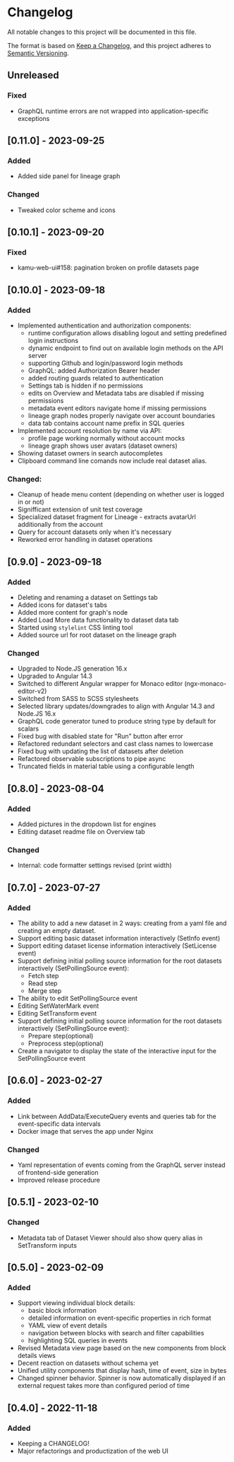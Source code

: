 # Changelog

All notable changes to this project will be documented in this file.

The format is based on [Keep a Changelog](https://keepachangelog.com/en/1.0.0/),
and this project adheres to [Semantic Versioning](https://semver.org/spec/v2.0.0.html).

## Unreleased
### Fixed
- GraphQL runtime errors are not wrapped into application-specific exceptions

## [0.11.0] - 2023-09-25
### Added
- Added side panel for lineage graph
### Changed
- Tweaked color scheme and icons

## [0.10.1] - 2023-09-20
### Fixed
- kamu-web-ui#158: pagination broken on profile datasets page

## [0.10.0] - 2023-09-18
### Added
- Implemented authentication and authorization components:
  - runtime configuration allows disabling logout and setting predefined login instructions
  - dynamic endpoint to find out on available login methods on the API server
  - supporting Github and login/password login methods
  - GraphQL: added Authorization Bearer header
  - added routing guards related to authentication
  - Settings tab is hidden if no permissions
  - edits on Overview and Metadata tabs are disabled if missing permissions
  - metadata event editors navigate home if missing permissions
  - lineage graph nodes properly navigate over account boundaries
  - data tab contains account name prefix in SQL queries
- Implemented account resolution by name via API:
  - profile page working normally without account mocks
  - lineage graph shows user avatars (dataset owners)
- Showing dataset owners in search autocompletes
- Clipboard command line comands now include real dataset alias.
### Changed:
- Cleanup of heade menu content (depending on whether user is logged in or not)
- Signifficant extension of unit test coverage
- Specialized dataset fragment for Lineage - extracts avatarUrl additionally from the account
- Query for account datasets only when it's necessary
- Reworked error handling in dataset operations

## [0.9.0] - 2023-09-18
### Added
- Deleting and renaming a dataset on Settings tab
- Added icons for dataset's tabs
- Added more content for graph's node
- Added Load More data functionality to dataset data tab
- Started using `stylelint` CSS linting tool
- Added source url for root dataset on the lineage graph
### Changed
- Upgraded to Node.JS generation 16.x
- Upgraded to Angular 14.3
- Switched to different Angular wrapper for Monaco editor (ngx-monaco-editor-v2)
- Switched from SASS to SCSS stylesheets
- Selected library updates/downgrades to align with Angular 14.3 and Node.JS 16.x
- GraphQL code generator tuned to produce string type by default for scalars
- Fixed bug with disabled state for "Run" button after error
- Refactored redundant selectors and cast class names to lowercase
- Fixed bug with updating the list of datasets after deletion
- Refactored observable subscriptions to pipe async
- Truncated fields in material table using a configurable length


## [0.8.0] - 2023-08-04
### Added
- Added pictures in the dropdown list for engines
- Editing dataset readme file on Overview tab
### Changed
- Internal: code formatter settings revised (print width)

## [0.7.0] - 2023-07-27
### Added
- The ability to add a new dataset in 2 ways: creating from a yaml file and creating an empty dataset.
- Support editing basic dataset information interactively (SetInfo event)
- Support editing dataset license information interactively (SetLicense event)
- Support defining initial polling source information for the root datasets interactively (SetPollingSource event):
  - Fetch step
  - Read step
  - Merge step
- The ability to edit SetPollingSource event
- Editing SetWaterMark event
- Editing SetTransform event
- Support defining initial polling source information for the root datasets interactively (SetPollingSource event):
  - Prepare step(optional)
  - Preprocess step(optional)
- Create a navigator to display the state of the interactive input for the SetPollingSource event

## [0.6.0] - 2023-02-27
### Added
- Link between AddData/ExecuteQuery events and queries tab for the event-specific data intervals
- Docker image that serves the app under Nginx
### Changed
- Yaml representation of events coming from the GraphQL server instead of frontend-side generation
- Improved release procedure

## [0.5.1] - 2023-02-10
### Changed
- Metadata tab of Dataset Viewer should also show query alias in SetTransform inputs

## [0.5.0] - 2023-02-09
### Added
- Support viewing individual block details:
  - basic block information
  - detailed information on event-specific properties in rich format
  - YAML view of event details
  - navigation between blocks with search and filter capabilities
  - highlighting SQL queries in events
- Revised Metadata view page based on the new components from block details views
- Decent reaction on datasets without schema yet
- Unified utility components that display hash, time of event, size in bytes
- Changed spinner behavior. Spinner is now automatically displayed if an external request takes more than configured period of time

## [0.4.0] - 2022-11-18
### Added

- Keeping a CHANGELOG!
- Major refactorings and productization of the web UI
